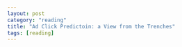 ```yaml
---
layout: post
category: "reading"
title: "Ad Click Predictoin: a View from the Trenches"
tags: [reading]
---
```


